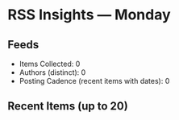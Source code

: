 # RSS Insights — Monday

## Feeds

- Items Collected: 0
- Authors (distinct): 0
- Posting Cadence (recent items with dates): 0

## Recent Items (up to 20)
